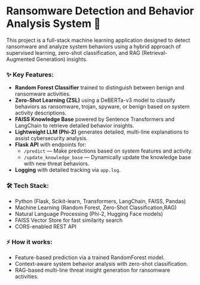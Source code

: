 # Ransomware Detection and Behavior Analysis System 🚀

This project is a full-stack machine learning application designed to detect ransomware and analyze system behaviors using a hybrid approach of supervised learning, zero-shot classification, and RAG (Retrieval-Augmented Generation) insights.

### ✨ Key Features:
- **Random Forest Classifier** trained to distinguish between benign and ransomware activities.
- **Zero-Shot Learning (ZSL)** using a DeBERTa-v3 model to classify behaviors as ransomware, trojan, spyware, or benign based on system activity descriptions.
- **FAISS Knowledge Base** powered by Sentence Transformers and LangChain to retrieve detailed behavior insights.
- **Lightweight LLM (Phi-2)** generates detailed, multi-line explanations to assist cybersecurity analysis.
- **Flask API** with endpoints for:
  - `/predict` — Make predictions based on system features and activity.
  - `/update_knowledge_base` — Dynamically update the knowledge base with new threat behaviors.
- **Logging** with detailed tracking via `app.log`.

### 🛠️ Tech Stack:
- Python (Flask, Scikit-learn, Transformers, LangChain, FAISS, Pandas)
- Machine Learning (Random Forest, Zero-Shot Classification,RAG)
- Natural Language Processing (Phi-2, Hugging Face models)
- FAISS Vector Store for fast similarity search
- CORS-enabled REST API

### ⚡ How it works:
- Feature-based prediction via a trained RandomForest model.
- Context-aware system behavior analysis with zero-shot classification.
- RAG-based multi-line threat insight generation for ransomware activities.


